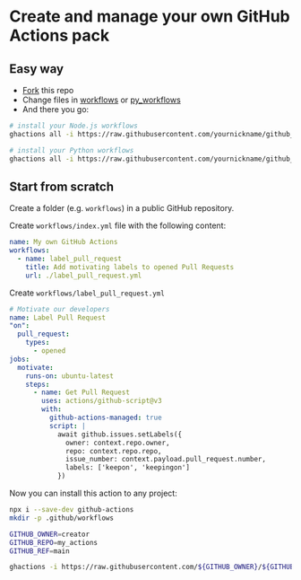 # Create and manage your own GitHub Actions pack

## Easy way

- [Fork](https://github.com/vemel/github_actions_js/fork) this repo
- Change files in [workflows](./workflows/) or [py_workflows](./py_workflows/)
- And there you go:

```bash
# install your Node.js workflows
ghactions all -i https://raw.githubusercontent.com/yournickname/github_actions_js/{ref}/workflows/index.yml

# install your Python workflows
ghactions all -i https://raw.githubusercontent.com/yournickname/github_actions_js/{ref}/py_workflows/index.yml
```

## Start from scratch

Create a folder (e.g. `workflows`) in a public GitHub repository.

Create `workflows/index.yml` file with the following content:

```yaml
name: My own GitHub Actions
workflows:
  - name: label_pull_request
    title: Add motivating labels to opened Pull Requests
    url: ./label_pull_request.yml
```

Create `workflows/label_pull_request.yml`

```yaml
# Motivate our developers
name: Label Pull Request
"on":
  pull_request:
    types:
      - opened
jobs:
  motivate:
    runs-on: ubuntu-latest
    steps:
      - name: Get Pull Request
        uses: actions/github-script@v3
        with:
          github-actions-managed: true
          script: |
            await github.issues.setLabels({
              owner: context.repo.owner,
              repo: context.repo.repo,
              issue_number: context.payload.pull_request.number,
              labels: ['keepon', 'keepingon']
            })
```

Now you can install this action to any project:

```bash
npx i --save-dev github-actions
mkdir -p .github/workflows

GITHUB_OWNER=creator
GITHUB_REPO=my_actions
GITHUB_REF=main

ghactions -i https://raw.githubusercontent.com/${GITHUB_OWNER}/${GITHUB_REPO}/${GITHUB_REF}/workflows/index.yml all
```